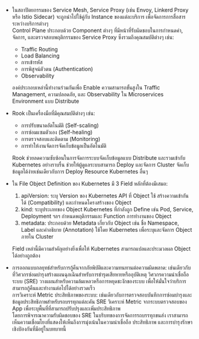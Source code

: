 - ในสถาปัตยกรรมของ Service Mesh, Service Proxy (เช่น Envoy, Linkerd Proxy หรือ Istio Sidecar) จะถูกนำไปใช้คู่กับ Instance ของแต่ละบริการ เพื่อจัดการการสื่อสารระหว่างบริการต่างๆ  
Control Plane ประกอบด้วย Component ต่างๆ ที่มีหน้าที่รับผิดชอบในการกำหนดค่า, จัดการ, และตรวจสอบพฤติกรรมของ Service Proxy ซึ่งรวมถึงคุณสมบัติต่างๆ เช่น:
  - Traffic Routing
  - Load Balancing
  - การเข้ารหัส
  - การพิสูจน์ตัวตน (Authentication)
  - Observability  

  องค์ประกอบเหล่านี้ทำงานร่วมกันเพื่อ Enable ความสามารถขั้นสูงใน Traffic Management, ความปลอดภัย, และ Observability ใน Microservices Environment แบบ Distribute

- Rook เป็นเครื่องมือที่มีคุณสมบัติต่างๆ เช่น:
  - การปรับขนาดอัตโนมัติ (Self-scaling)
  - การซ่อมแซมตัวเอง (Self-healing)
  - การตรวจสอบและติดตาม (Monitoring)
  - การทำให้งานจัดการจัดเก็บข้อมูลเป็นอัตโนมัติ  

  Rook ช่วยลดความซับซ้อนในการจัดการระบบจัดเก็บข้อมูลแบบ Distribute และรวมเข้ากับ Kubernetes อย่างราบรื่น ช่วยให้ผู้ดูแลระบบสามารถ Deploy และจัดการ Cluster จัดเก็บข้อมูลได้ง่ายเช่นเดียวกับการ Deploy Resource Kubernetes อื่นๆ

- ใน File Object Definition ของ Kubernetes มี 3 Field หลักที่ต้องมีเสมอ:
  1. apiVersion: ระบุ Version ของ Kubernetes API ที่ Object ใช้ สร้างความเข้ากันได้ (Compatibility) และกำหนดโครงสร้างของ Object
  2. kind: ระบุประเภทของ Object Kubernetes ที่กำลังถูก Define เช่น Pod, Service, Deployment ฯลฯ กำหนดพฤติกรรมและ Function การทำงานของ Object
  3. metadata: ประกอบด้วย Metadata เกี่ยวกับ Object เช่น ชื่อ Namespace, Label และคำอธิบาย (Annotation) ใช้โดย Kubernetes เพื่อระบุและจัดการ Object ภายใน Cluster  

  Field เหล่านี้มีความสำคัญอย่างยิ่งเพื่อให้ Kubernetes สามารถแปลและประมวลผล Object ได้อย่างถูกต้อง

- การออกแบบกลยุทธ์สำหรับการกู้คืนจากภัยพิบัติและความทนทานต่อความผิดพลาด: เช่นเดียวกับที่วิศวกรซ่อมบำรุงสร้างแผนฉุกเฉินสำหรับการชำรุดเสียหายหรืออุบัติเหตุ วิศวกรความน่าเชื่อถือระบบ (SRE) วางแผนสำหรับความล้มเหลวหรือการหยุดชะงักของระบบ เพื่อให้มั่นใจว่าบริการสามารถกู้คืนและทำงานต่อไปได้อย่างรวดเร็ว  
การวิเคราะห์ Metric ประสิทธิภาพของระบบ: เช่นเดียวกับการตรวจสอบบันทึกการซ่อมบำรุงและข้อมูลประสิทธิภาพสำหรับรถบรรทุกแต่ละคัน SRE วิเคราะห์ Metric จากระบบตรวจสอบของ App เพื่อระบุพื้นที่ที่สามารถปรับปรุงและเพิ่มประสิทธิภาพ  
โดยการพิจารณาความรับผิดชอบของ SRE ในบริบทของการจัดการรถบรรทุกขนส่ง เราสามารถเห็นความเชื่อมโยงที่แสดงให้เห็นถึงการมุ่งเน้นในความน่าเชื่อถือ ประสิทธิภาพ และการบำรุงรักษาเชิงป้องกันที่มีอยู่ในบทบาทนี้
